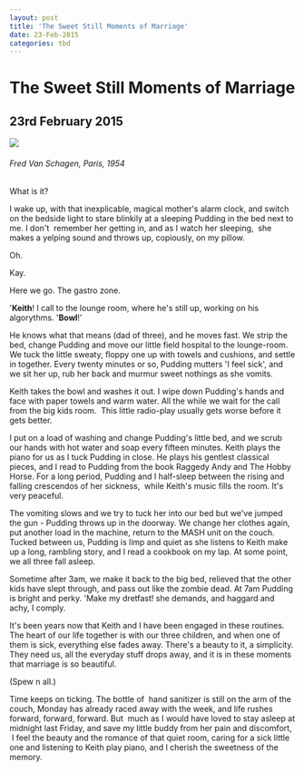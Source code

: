 ```yaml
---
layout: post
title: 'The Sweet Still Moments of Marriage'
date: 23-Feb-2015
categories: tbd
---
```


# The Sweet Still Moments of Marriage

## 23rd February 2015

<img src="http://41.media.tumblr.com/07e677c8698726ccee1d019c997085d1/tumblr_njvze7Gaxm1rffxsno1_1280.jpg" />

<h6 <a href="http://mimbeau.tumblr.com/tagged/vintage">Fred Van Schagen,   Paris, 1954</a></h6>

 

What is it?

I wake up, with that inexplicable, magical mother's alarm clock, and switch on the bedside light to stare blinkily at a sleeping Pudding in the bed next to me. I don't  remember her getting in, and as I watch her sleeping,  she makes a yelping sound and throws up, copiously, on my pillow.

Oh.

Kay.

Here we go. The gastro zone.

'**Keith**! I call to the lounge room, where he's still up, working on his algorythms. '**Bowl**!'

He knows what that means (dad of three), and he moves fast. We strip the bed, change Pudding and move our little field hospital to the lounge-room. We tuck the little sweaty, floppy one up with towels and cushions, and settle in together. Every twenty minutes or so, Pudding mutters 'I feel sick', and we sit her up, rub her back and murmur sweet nothings as she vomits.

Keith takes the bowl and washes it out. I wipe down Pudding's hands and face with paper towels and warm water. All the while we wait for the call from the big kids room.  This little radio-play usually gets worse before it gets better.

I put on a load of washing and change Pudding's little bed, and we scrub our hands with hot water and soap every fifteen minutes. Keith plays the piano for us as I tuck Pudding in close. He plays his gentlest classical pieces, and I read to Pudding from the book Raggedy Andy and The Hobby Horse. For a long period, Pudding and I half-sleep between the rising and falling crescendos of her sickness,  while Keith's music fills the room. It's very peaceful.

The vomiting slows and we try to tuck her into our bed but we've jumped the gun - Pudding throws up in the doorway. We change her clothes again, put another load in the machine, return to the MASH unit on the couch. Tucked between us, Pudding is limp and quiet as she listens to Keith make up a long, rambling story, and I read a cookbook on my lap. At some point, we all three fall asleep.

Sometime after 3am, we make it back to the big bed, relieved that the other kids have slept through, and pass out like the zombie dead. At 7am Pudding is bright and perky. 'Make my dretfast! she demands, and haggard and achy, I comply.

It's been years now that Keith and I have been engaged in these routines. The heart of our life together is with our three children, and when one of them is sick, everything else fades away. There's a beauty to it, a simplicity. They need us, all the everyday stuff drops away, and it is in these moments that marriage is so beautiful.

(Spew n all.)

Time keeps on ticking. The bottle of  hand sanitizer is still on the arm of the couch, Monday has already raced away with the week, and life rushes forward, forward, forward. But  much as I would have loved to stay asleep at midnight last Friday, and save my little buddy from her pain and discomfort,  I feel the beauty and the romance of that quiet room, caring for a sick little one and listening to Keith play piano, and I cherish the sweetness of the memory.
